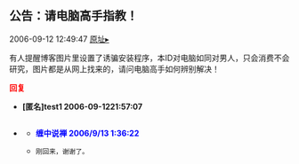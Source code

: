 ## 公告：请电脑高手指教！
2006-09-12 12:49:47
[原址▸](http://www.fxgan.com/chan_time/2006_07_12/312.htm)



 有人提醒博客图片里设置了诱骗安装程序，本ID对电脑如同对男人，只会消费不会研究，图片都是从网上找来的，请问电脑高手如何辨别解决！





<font color='red'>**回复**</font>


- **[匿名]test1 2006-09-1221:57:07**
- ```

  ```
   - <font color='blue'>**缠中说禅 2006/9/13 1:36:22**</font>
   - ```
     刚回来，谢谢了。
     ```
